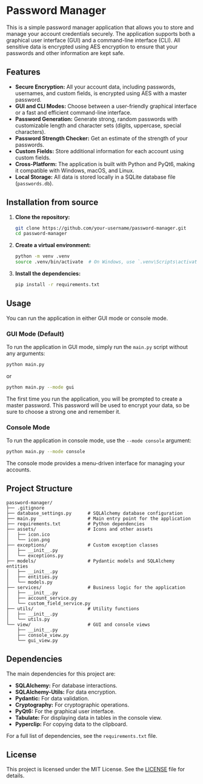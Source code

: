 # Password Manager

This is a simple password manager application that allows you to store and manage your account credentials securely. The application supports both a graphical user interface (GUI) and a command-line interface (CLI). All sensitive data is encrypted using AES encryption to ensure that your passwords and other information are kept safe.

## Features

- **Secure Encryption:** All your account data, including passwords, usernames, and custom fields, is encrypted using AES with a master password.
- **GUI and CLI Modes:** Choose between a user-friendly graphical interface or a fast and efficient command-line interface.
- **Password Generation:** Generate strong, random passwords with customizable length and character sets (digits, uppercase, special characters).
- **Password Strength Checker:** Get an estimate of the strength of your passwords.
- **Custom Fields:** Store additional information for each account using custom fields.
- **Cross-Platform:** The application is built with Python and PyQt6, making it compatible with Windows, macOS, and Linux.
- **Local Storage:** All data is stored locally in a SQLite database file (`passwords.db`).

## Installation from source

1.  **Clone the repository:**
    ```bash
    git clone https://github.com/your-username/password-manager.git
    cd password-manager
    ```
2.  **Create a virtual environment:**
    ```bash
    python -m venv .venv
    source .venv/bin/activate  # On Windows, use `.venv\Scripts\activate`
    ```
3.  **Install the dependencies:**
    ```bash
    pip install -r requirements.txt
    ```

## Usage

You can run the application in either GUI mode or console mode.

### GUI Mode (Default)

To run the application in GUI mode, simply run the `main.py` script without any arguments:

```bash
python main.py
```

or

```bash
python main.py --mode gui
```

The first time you run the application, you will be prompted to create a master password. This password will be used to encrypt your data, so be sure to choose a strong one and remember it.

### Console Mode

To run the application in console mode, use the `--mode console` argument:

```bash
python main.py --mode console
```

The console mode provides a menu-driven interface for managing your accounts.

## Project Structure

```
password-manager/
├── .gitignore
├── database_settings.py      # SQLAlchemy database configuration
├── main.py                   # Main entry point for the application
├── requirements.txt          # Python dependencies
├── assets/                   # Icons and other assets
│   ├── icon.ico
│   └── icon.png
├── exceptions/               # Custom exception classes
│   ├── __init__.py
│   └── exceptions.py
├── models/                   # Pydantic models and SQLAlchemy entities
│   ├── __init__.py
│   ├── entities.py
│   └── models.py
├── services/                 # Business logic for the application
│   ├── __init__.py
│   ├── account_service.py
│   └── custom_field_service.py
├── utils/                    # Utility functions
│   ├── __init__.py
│   └── utils.py
└── view/                     # GUI and console views
    ├── __init__.py
    ├── console_view.py
    └── gui_view.py
```

## Dependencies

The main dependencies for this project are:

-   **SQLAlchemy:** For database interactions.
-   **SQLAlchemy-Utils:** For data encryption.
-   **Pydantic:** For data validation.
-   **Cryptography:** For cryptographic operations.
-   **PyQt6:** For the graphical user interface.
-   **Tabulate:** For displaying data in tables in the console view.
-   **Pyperclip:** For copying data to the clipboard.

For a full list of dependencies, see the `requirements.txt` file.

## License

This project is licensed under the MIT License. See the [LICENSE](LICENSE) file for details.
